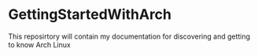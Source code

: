 # GettingStartedWithArch
This reposirtory will contain my documentation for discovering and getting to know Arch Linux
